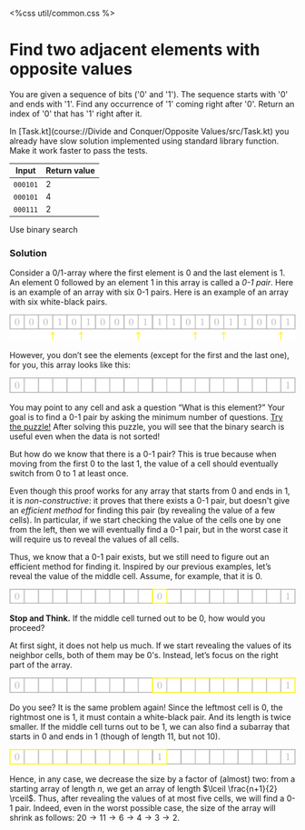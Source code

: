 <%css util/common.css %>

# Find two adjacent elements with opposite values 

You are given a sequence of bits ('0' and '1'). The sequence starts with '0' and ends with '1'.
Find any occurrence of '1' coming right after '0'. Return an index of '0' that has '1' right after it.

In [Task.kt](course://Divide and Conquer/Opposite Values/src/Task.kt) you already have slow solution implemented using standard library function.
Make it work faster to pass the tests.

<div class="samples">

| Input    | Return value |
|----------|--------------|
| `000101` | 2            |
| `000101` | 4            |
| `000111` | 2            |

</div>


<div class="hint">
Use binary search
</div>


<div class="hint">

### Solution

Consider a 0/1-array where the first element is 0 
and the last element is 1. 
An element 0 followed by an element 1 in this array is called 
a *0-1 pair*. Here is an example of an array with six 0-1 pairs.
Here is an example of an array with six white-black pairs.

![](../../images/pair01.png)

However, you don’t see the elements
(except for the first and the last one), for you, this array looks like this:

![](../../images/pair01_2.png)

You may point to any cell and ask a question
“What is this element?” Your goal is to find a 0-1 pair by asking
the minimum number of questions.
[Try the puzzle!](https://discrete-math-puzzles.github.io/puzzles/opposite-colors/index.html)
After solving this puzzle, you will see that the binary search is
useful even when the data is not sorted!

But how do we know that there is a 0-1 pair?
This is true because when moving from the first 0 to the last 1,
the value of a cell should eventually switch from 0 to 1 at least once.

Even though this proof works for any array that starts from 0 and ends in 1,
it is *non-constructive*: it proves that there exists a 0-1 pair, but doesn't
give an *efficient method* for finding this pair
(by revealing the value of a few cells).
In particular, if we start checking the value of the cells one by one from the left,
then we will eventually find a 0-1 pair, but in the worst case it will
require us to reveal the values of all cells.

Thus, we know that a 0-1 pair exists, but we still need to figure out an
efficient method for finding it. Inspired by our previous examples, let’s reveal
the value of the middle cell. Assume, for example, that it is 0.

![](../../images/pair01_3.png)

**Stop and Think.** If the middle cell turned out to be 0, how would you proceed?

At first sight, it does not help us much.
If we start revealing the values of its neighbor cells,
both of them may be 0's. Instead, let’s focus on the right part of the array.

![](../../images/pair01_4.png)

Do you see? It is the same problem again! Since the leftmost cell is 0,
the rightmost one is 1, it must contain a white-black pair. And its length is twice smaller.
If the middle cell turns out to be 1, we can also find a subarray that
starts in 0 and ends in 1 (though of length 11, but not 10).

![](../../images/pair01_5.png)

Hence, in any case, we decrease the size by a factor of (almost) two: from
a starting array of length $n$, we get an array of length $\lceil \frac{n+1}{2} \rceil$.
Thus, after revealing the values of at most five cells, we will find a 0-1 pair.
Indeed, even in the worst possible case, the size of the array will shrink as follows:
$20 \to 11 \to 6 \to 4 \to 3 \to 2$.

</div>